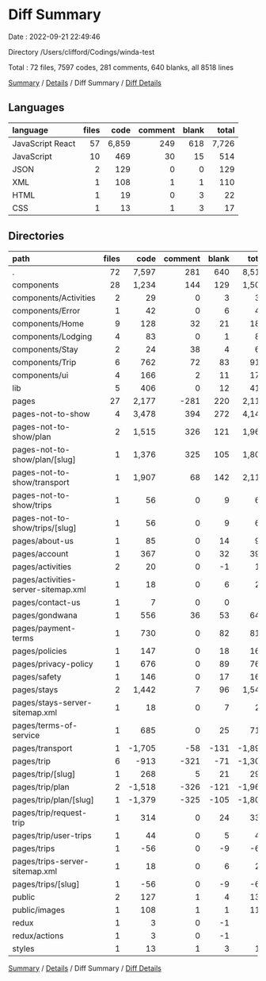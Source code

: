 # Diff Summary

Date : 2022-09-21 22:49:46

Directory /Users/clifford/Codings/winda-test

Total : 72 files,  7597 codes, 281 comments, 640 blanks, all 8518 lines

[Summary](results.md) / [Details](details.md) / Diff Summary / [Diff Details](diff-details.md)

## Languages
| language | files | code | comment | blank | total |
| :--- | ---: | ---: | ---: | ---: | ---: |
| JavaScript React | 57 | 6,859 | 249 | 618 | 7,726 |
| JavaScript | 10 | 469 | 30 | 15 | 514 |
| JSON | 2 | 129 | 0 | 0 | 129 |
| XML | 1 | 108 | 1 | 1 | 110 |
| HTML | 1 | 19 | 0 | 3 | 22 |
| CSS | 1 | 13 | 1 | 3 | 17 |

## Directories
| path | files | code | comment | blank | total |
| :--- | ---: | ---: | ---: | ---: | ---: |
| . | 72 | 7,597 | 281 | 640 | 8,518 |
| components | 28 | 1,234 | 144 | 129 | 1,507 |
| components/Activities | 2 | 29 | 0 | 3 | 32 |
| components/Error | 1 | 42 | 0 | 6 | 48 |
| components/Home | 9 | 128 | 32 | 21 | 181 |
| components/Lodging | 4 | 83 | 0 | 1 | 84 |
| components/Stay | 2 | 24 | 38 | 4 | 66 |
| components/Trip | 6 | 762 | 72 | 83 | 917 |
| components/ui | 4 | 166 | 2 | 11 | 179 |
| lib | 5 | 406 | 0 | 12 | 418 |
| pages | 27 | 2,177 | -281 | 220 | 2,116 |
| pages-not-to-show | 4 | 3,478 | 394 | 272 | 4,144 |
| pages-not-to-show/plan | 2 | 1,515 | 326 | 121 | 1,962 |
| pages-not-to-show/plan/[slug] | 1 | 1,376 | 325 | 105 | 1,806 |
| pages-not-to-show/transport | 1 | 1,907 | 68 | 142 | 2,117 |
| pages-not-to-show/trips | 1 | 56 | 0 | 9 | 65 |
| pages-not-to-show/trips/[slug] | 1 | 56 | 0 | 9 | 65 |
| pages/about-us | 1 | 85 | 0 | 14 | 99 |
| pages/account | 1 | 367 | 0 | 32 | 399 |
| pages/activities | 2 | 20 | 0 | -1 | 19 |
| pages/activities-server-sitemap.xml | 1 | 18 | 0 | 6 | 24 |
| pages/contact-us | 1 | 7 | 0 | 0 | 7 |
| pages/gondwana | 1 | 556 | 36 | 53 | 645 |
| pages/payment-terms | 1 | 730 | 0 | 82 | 812 |
| pages/policies | 1 | 147 | 0 | 18 | 165 |
| pages/privacy-policy | 1 | 676 | 0 | 89 | 765 |
| pages/safety | 1 | 146 | 0 | 17 | 163 |
| pages/stays | 2 | 1,442 | 7 | 96 | 1,545 |
| pages/stays-server-sitemap.xml | 1 | 18 | 0 | 7 | 25 |
| pages/terms-of-service | 1 | 685 | 0 | 25 | 710 |
| pages/transport | 1 | -1,705 | -58 | -131 | -1,894 |
| pages/trip | 6 | -913 | -321 | -71 | -1,305 |
| pages/trip/[slug] | 1 | 268 | 5 | 21 | 294 |
| pages/trip/plan | 2 | -1,518 | -326 | -121 | -1,965 |
| pages/trip/plan/[slug] | 1 | -1,379 | -325 | -105 | -1,809 |
| pages/trip/request-trip | 1 | 314 | 0 | 24 | 338 |
| pages/trip/user-trips | 1 | 44 | 0 | 5 | 49 |
| pages/trips | 1 | -56 | 0 | -9 | -65 |
| pages/trips-server-sitemap.xml | 1 | 18 | 0 | 6 | 24 |
| pages/trips/[slug] | 1 | -56 | 0 | -9 | -65 |
| public | 2 | 127 | 1 | 4 | 132 |
| public/images | 1 | 108 | 1 | 1 | 110 |
| redux | 1 | 3 | 0 | -1 | 2 |
| redux/actions | 1 | 3 | 0 | -1 | 2 |
| styles | 1 | 13 | 1 | 3 | 17 |

[Summary](results.md) / [Details](details.md) / Diff Summary / [Diff Details](diff-details.md)